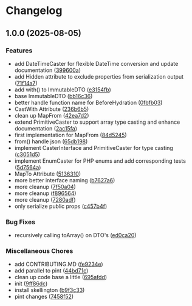 # Changelog

## 1.0.0 (2025-08-05)


### Features

* add DateTimeCaster for flexible DateTime conversion and update documentation ([399600a](https://github.com/ALameLlama/carapace/commit/399600aefdf3d9e004d46f27953a71b95f2f73fe))
* add Hidden attribute to exclude properties from serialization output ([71f14a7](https://github.com/ALameLlama/carapace/commit/71f14a71ffe0fca56f32ab27f2ac99a19d2d16c1))
* add with() to ImmutableDTO ([e3154fb](https://github.com/ALameLlama/carapace/commit/e3154fbc873ac4149e932c781fd6e75def664bc5))
* base ImmutableDTO ([bb16c36](https://github.com/ALameLlama/carapace/commit/bb16c36cc9c9bf3a6e858711339d7506737d68bc))
* better handle function name for BeforeHydration ([0fbfb03](https://github.com/ALameLlama/carapace/commit/0fbfb03a0ca37ece037f5a15b5b90ac97d837209))
* CastWith Attribute ([236b6b5](https://github.com/ALameLlama/carapace/commit/236b6b5b262b9379f93c5350aca39accdf25ebc2))
* clean up MapFrom ([42ea7d2](https://github.com/ALameLlama/carapace/commit/42ea7d2922f735effa39f3047a1ac761ac1bc1c4))
* extend PrimitiveCaster to support array type casting and enhance documentation ([2ac15fa](https://github.com/ALameLlama/carapace/commit/2ac15fa2b0ff3f6a702a27efa3058f3b770c1ec9))
* first implementation for MapFrom ([84d5245](https://github.com/ALameLlama/carapace/commit/84d5245dfcb68dc3c322dde5bc8ba98014d30a78))
* from() handle json ([65db198](https://github.com/ALameLlama/carapace/commit/65db1986ec9777ae23ae1095e55e2514f20ed391))
* implement CasterInterface and PrimitiveCaster for type casting ([c3051d5](https://github.com/ALameLlama/carapace/commit/c3051d521d31cb8fcf337e3fdffed116dc552be5))
* implement EnumCaster for PHP enums and add corresponding tests ([5d7564a](https://github.com/ALameLlama/carapace/commit/5d7564abfc0fe8f129b5c8474efc31ce9e0f2dd1))
* MapTo Attribute ([5136310](https://github.com/ALameLlama/carapace/commit/5136310e46bc1411de99b2f87366c41e3c8a512f))
* more better interface naming ([b7627a6](https://github.com/ALameLlama/carapace/commit/b7627a6da2ed5c49b93d6a98a75c326aacc9c1a2))
* more cleanup ([7f50a04](https://github.com/ALameLlama/carapace/commit/7f50a043f96be09a4c02010353803ef047faa05a))
* more cleanup ([f896564](https://github.com/ALameLlama/carapace/commit/f896564d40d3ba7fabfe86e305d254f7cb45671e))
* more cleanup ([7280adf](https://github.com/ALameLlama/carapace/commit/7280adf21c2b2c94eeb8a8338f44b07979c26f52))
* only serialize public props ([c457b4f](https://github.com/ALameLlama/carapace/commit/c457b4f4a4ecbe2b9248ac26385230b428bbce9a))


### Bug Fixes

* recursively calling toArray() on DTO's ([ed0ca20](https://github.com/ALameLlama/carapace/commit/ed0ca2059ecfacb71172ac7fd30aa77e02ae862e))


### Miscellaneous Chores

* add CONTRIBUTING.MD ([fe9234e](https://github.com/ALameLlama/carapace/commit/fe9234ef58efb5dbc10c85b4d1e8ca92fe68a7f7))
* add parallel to pint ([44bd71c](https://github.com/ALameLlama/carapace/commit/44bd71cdba9fff6f8a51c60609a3c9fb7630d2bc))
* clean up code base a little ([695afdd](https://github.com/ALameLlama/carapace/commit/695afdd5b96bb600c7991268c30527cf5ae7aa11))
* init ([9ff86dc](https://github.com/ALameLlama/carapace/commit/9ff86dc144508e9ebc864244774538ab53f1a6c6))
* install skellington ([b9f3c33](https://github.com/ALameLlama/carapace/commit/b9f3c33f1e4325a88edf8e0b99b0111c899d6163))
* pint changes ([7458f52](https://github.com/ALameLlama/carapace/commit/7458f52fb57341e1b23d35574a62032232c436e9))
